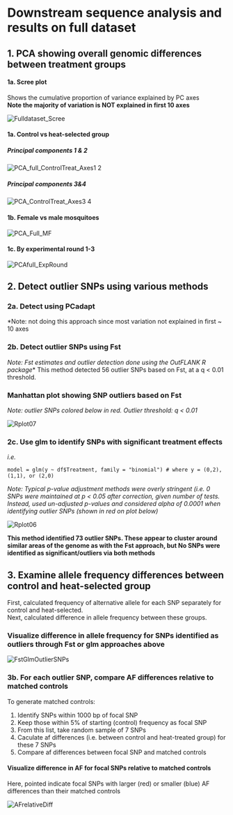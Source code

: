 # Downstream sequence analysis and results on full dataset

## 1. PCA showing overall genomic differences between treatment groups

#### 1a. Scree plot 
Shows the cumulative proportion of variance explained by PC axes   
**Note the majority of variation is NOT explained in first 10 axes**

![Fulldataset_Scree](https://github.com/lcouper/MosquitoThermalSelection/assets/10873177/d78d99ec-f47d-4255-9b81-66585ea4a8d9)

#### 1a. Control vs heat-selected group
##### Principal components 1 & 2
![PCA_full_ControlTreat_Axes1 2](https://github.com/lcouper/MosquitoThermalSelection/assets/10873177/892d99a4-92c5-4d5b-b232-0bc1e606c1f8)

##### Principal components 3&4
![PCA_ControlTreat_Axes3 4](https://github.com/lcouper/MosquitoThermalSelection/assets/10873177/1c4c7ec7-8a98-4106-8cad-2185d09c017e)

#### 1b. Female vs male mosquitoes
![PCA_Full_MF](https://github.com/lcouper/MosquitoThermalSelection/assets/10873177/38605260-2de0-4c1e-8744-e9d6a1f48b84)

#### 1c. By experimental round 1-3
![PCAfull_ExpRound](https://github.com/lcouper/MosquitoThermalSelection/assets/10873177/65243073-22f1-45a8-85db-ebd018606f61)

## 2. Detect outlier SNPs using various methods

### 2a. Detect using PCadapt
*Note: not doing this approach since most variation not explained in first ~ 10 axes

### 2b. Detect outlier SNPs using Fst
*Note: Fst estimates and outlier detection done using the OutFLANK R package**
This method detected 56 outlier SNPs based on Fst, at a q < 0.01 threshold.

### Manhattan plot showing SNP outliers based on Fst 
*Note: outlier SNPs colored below in red. Outlier threshold: q < 0.01*

![Rplot07](https://github.com/lcouper/MosquitoThermalSelection/assets/10873177/7b5b6b0c-96c5-4e83-a052-e94d6a39f8ee)


### 2c. Use glm to identify SNPs with significant treatment effects
*i.e.* 
```
model = glm(y ~ df$Treatment, family = "binomial") # where y = (0,2), (1,1), or (2,0)
```
*Note: Typical p-value adjustment methods were overly stringent (i.e. 0 SNPs were maintained at p < 0.05 after correction, given number of tests. Instead, used un-adjusted p-values and considered alpha of 0.0001 when identifying outlier SNPs (shown in red on plot below)*

![Rplot06](https://github.com/lcouper/MosquitoThermalSelection/assets/10873177/79fc35eb-0c04-4693-9dfc-e9431adf0c07)

**This method identified 73 outlier SNPs. These appear to cluster around similar areas of the genome as with the Fst approach, but No SNPs were identified as significant/outliers via both methods**


## 3. Examine allele frequency differences between control and heat-selected group
First, calculated frequency of alternative allele for each SNP separately for control and heat-selected.  
Next, calculated difference in allele frequency between these groups.   

### Visualize difference in allele frequency for SNPs identified as outliers through Fst or glm approaches above
![FstGlmOutlierSNPs](https://github.com/lcouper/MosquitoThermalSelection/assets/10873177/47318857-8fd3-4ef7-a9a5-7d14d16749de)

### 3b. For each outlier SNP, compare AF differences relative to matched controls
To generate matched controls: 
1. Identify SNPs within 1000 bp of focal SNP
2. Keep those within 5% of starting (control) frequency as focal SNP
3. From this list, take random sample of 7 SNPs
4. Caculate af differences (i.e. between control and heat-treated group) for these 7 SNPs
5. Compare af differences between focal SNP and matched controls

#### Visualize difference in AF for focal SNPs relative to matched controls
Here, pointed indicate focal SNPs with larger (red) or smaller (blue) AF differences than their matched controls

![AFrelativeDiff](https://github.com/lcouper/MosquitoThermalSelection/assets/10873177/b24caa4f-820b-438c-bc3f-8d859dbcd8a3)

